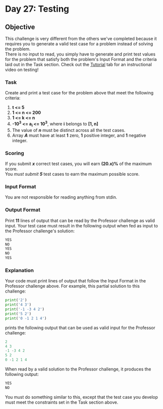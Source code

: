 # Day 27: Testing

## Objective 
This challenge is very different from the others we've completed because it requires you to generate a valid test case for a problem instead of solving the problem.  
There is no input to read, you simply have to generate and print test values for the problem that satisfy both the problem's Input Format and the criteria laid out in the Task section. Check out the [Tutorial](https://www.hackerrank.com/challenges/30-testing/tutorial) tab for an instructional video on testing!

### Task 
Create and print a test case for the problem above that meet the following criteria:
 1. **t <= 5**
 2. **1 <= n <= 200**
 3. **1 <= k <= n**
 4. **-10<sup>3</sup> <= a<sub>i</sub> <= 10<sup>3</sup>**, where  **i** belongs to **[1, n]**
 5. The value of **_n_** must be distinct across all the test cases.
 6. Array **_A_** must have at least **1** zero, **1** positive integer, and **1** negative integer.

### Scoring

If you submit **_x_** correct test cases, you will earn **(20.x)%** of the maximum score.  
You _must submit_ **_5_** test cases to earn the maximum possible score.

### Input Format

You are not responsible for reading anything from stdin.

### Output Format

Print **11** lines of output that can be read by the Professor challenge as valid input. Your test case must result in the following output when fed as input to the Professor challenge's solution:
```Python
YES
NO
YES
NO
YES
```
### Explanation
Your code must print lines of output that follow the Input Format in the Professor challenge above. For example, this partial solution to this challenge:
```Python
print('2')
print('4 3')
print('-1 -3 4 2')
print('5 2')
print('0 -1 2 1 4')
```
prints the following output that can be used as valid input for the Professor challenge:
```Python
2
4 3
-1 -3 4 2
5 2
0 -1 2 1 4
```
When read by a valid solution to the Professor challenge, it produces the following output:
```Python
YES
NO
```
You must do something similar to this, except that the test case you develop must meet the constraints set in the Task section above.